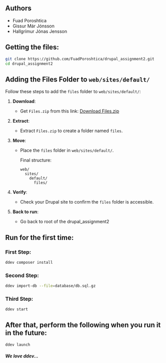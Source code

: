 ## Authors

- Fuad Poroshtica
- Gissur Már Jónsson
- Hallgrímur Jónas Jensson

## Getting the files:
```bash
git clone https://github.com/FuadPoroshtica/drupal_assignment2.git
cd drupal_assignment2
```
## Adding the Files Folder to `web/sites/default/`

Follow these steps to add the `files` folder to `web/sites/default/`:

1. **Download**:
   - Get `Files.zip` from this link:
     [Download Files.zip](https://github.com/FuadPoroshtica/drupal_assignment2/releases/download/media/Files.zip)

2. **Extract**:
   - Extract `Files.zip` to create a folder named `files`.

3. **Move**:
   - Place the `files` folder in `web/sites/default/`.
     
     Final structure:
     ```
     web/
       sites/
         default/
           files/
     ```

4. **Verify**:
   - Check your Drupal site to confirm the `files` folder is accessible.

5. **Back to run**:
   - Go back to root of the drupal_assignment2



## Run for the first time:

### First Step:
```bash
ddev composer install
```
### Second Step:
```bash
ddev import-db --file=database/db.sql.gz
```
### Third Step:
```bash
ddev start
```

## After that, perform the following when you run it in the future:
```bash
ddev launch
```

##### *We love ddev...*
